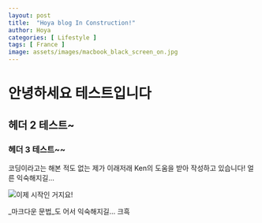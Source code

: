 ```yaml
---
layout: post
title:  "Hoya blog In Construction!"
author: Hoya
categories: [ Lifestyle ]
tags: [ France ]
image: assets/images/macbook_black_screen_on.jpg
---
```


# 안녕하세요 테스트입니다
## 헤더 2 테스트~
### 헤더 3 테스트~~


코딩이라고는 해본 적도 없는 제가 이래저래 Ken의 도움을 받아 작성하고 있습니다! 얼른 익숙해지길...

![이제 시작인 거지요!](/home/hoya/hoya_develop/YeonhoKang.github.io/assets/images/macbook_black_screen_on.jpg)

_마크다운 문법_도 어서 익숙해지길... 크흑


